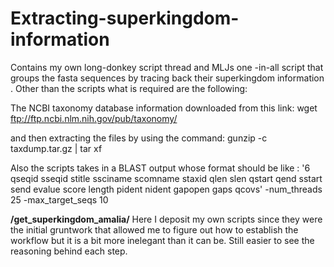 # Extracting-superkingdom-information
Contains my own long-donkey script thread and MLJs one -in-all script that groups the fasta sequences by tracing back their superkingdom information . 
Other than the scripts what is required are the following:

The NCBI taxonomy database information downloaded from this link:
wget ftp://ftp.ncbi.nlm.nih.gov/pub/taxonomy/

and then extracting the files by using the command:
gunzip -c taxdump.tar.gz | tar xf 

Also the scripts takes in a BLAST output whose format should be like :
'6 qseqid sseqid stitle ssciname scomname staxid qlen slen qstart qend
 sstart send evalue score length pident nident gapopen gaps qcovs' -num_threads 25
 -max_target_seqs 10
 
**/get_superkingdom_amalia/**
Here I deposit my own scripts since they were the initial gruntwork that allowed me to figure out how to establish the workflow but it is a bit more inelegant than it can be. Still easier to see the reasoning behind each step.
